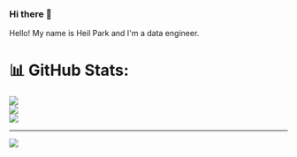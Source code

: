 ### Hi there 👋
Hello! My name is Heil Park and I'm a data engineer.  

# 📊 GitHub Stats:
![](https://github-readme-stats.vercel.app/api?username=heyilll&theme=dark&hide_border=false&include_all_commits=false&count_private=false)<br/>
![](https://github-readme-streak-stats.herokuapp.com/?user=heyilll&theme=dark&hide_border=false)<br/>
![](https://github-readme-stats.vercel.app/api/top-langs/?username=heyilll&theme=dark&hide_border=false&include_all_commits=false&count_private=false&layout=compact)

---
[![](https://visitcount.itsvg.in/api?id=heyilll&icon=0&color=0)](https://visitcount.itsvg.in)

<!-- Proudly created with GPRM ( https://gprm.itsvg.in ) -->
<!--
**heyilll/heyilll** is a ✨ _special_ ✨ repository because its `README.md` (this file) appears on your GitHub profile.

Here are some ideas to get you started:

- 🔭 I’m currently working on ...
- 🌱 I’m currently learning ...
- 👯 I’m looking to collaborate on ...
- 🤔 I’m looking for help with ...
- 💬 Ask me about ...
- 📫 How to reach me: ...
- 😄 Pronouns: ...
- ⚡ Fun fact: ...
-->

